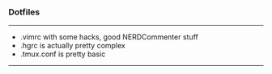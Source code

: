 ### Dotfiles
---
- .vimrc with some hacks, good NERDCommenter stuff
- .hgrc is actually pretty complex
- .tmux.conf is pretty basic
---
